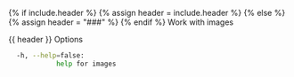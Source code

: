 {% if include.header %}
{% assign header = include.header %}
{% else %}
{% assign header = "###" %}
{% endif %}
Work with images

{{ header }} Options

```bash
  -h, --help=false:
            help for images
```

